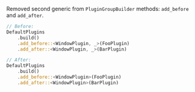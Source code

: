 Removed second generic from `PluginGroupBuilder` methods: `add_before` and `add_after`.

```rust
// Before:
DefaultPlugins
    .build()
    .add_before::<WindowPlugin, _>(FooPlugin)
    .add_after::<WindowPlugin, _>(BarPlugin)

// After:
DefaultPlugins
    .build()
    .add_before::<WindowPlugin>(FooPlugin)
    .add_after::<WindowPlugin>(BarPlugin)
```
